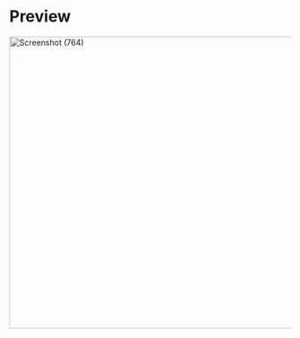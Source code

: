 # Preview 

<a data-flickr-embed="true" href="https://www.flickr.com/photos/197661703@N05/53103407500/in/dateposted-public/" title="Screenshot (764)"><img src="https://live.staticflickr.com/65535/53103407500_e172abcab2_o.png" width="1365" height="521" alt="Screenshot (764)"/></a><script async src="//embedr.flickr.com/assets/client-code.js" charset="utf-8"></script>

